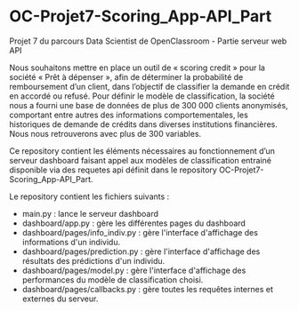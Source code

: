 # OC-Projet7-Scoring_App-API_Part
Projet 7 du parcours Data Scientist de OpenClassroom - Partie serveur web API

Nous souhaitons mettre en place un outil de « scoring credit » pour la société « Prêt à dépenser », afin de déterminer la probabilité de remboursement d’un client, dans l’objectif de classifier la demande en crédit en accordé ou refusé. Pour définir le modèle de classification, la société nous a fourni une base de données de plus de 300 000 clients anonymisés, comportant entre autres des informations comportementales, les historiques de demande de crédits dans diverses institutions financières. Nous nous retrouverons avec plus de 300 variables. 

Ce repository contient les éléments nécessaires au fonctionnement d’un serveur dashboard faisant appel aux modèles de classification entrainé disponible via des requetes api définit dans le repository OC-Projet7-Scoring_App-API_Part.

Le repository contient les fichiers suivants :
- main.py : lance le serveur dashboard
- dashboard/app.py : gère les différentes pages du dashboard
- dashboard/pages/info_indiv.py : gère l'interface d'affichage des informations d'un individu.
- dashboard/pages/prediction.py : gère l'interface d'affichage des résultats des prédictions d'un individu.
- dashboard/pages/model.py : gère l'interface d'affichage des performances du modèle de classification choisi.
- dashboard/pages/callbacks.py : gère toutes les requêtes internes et externes du serveur.